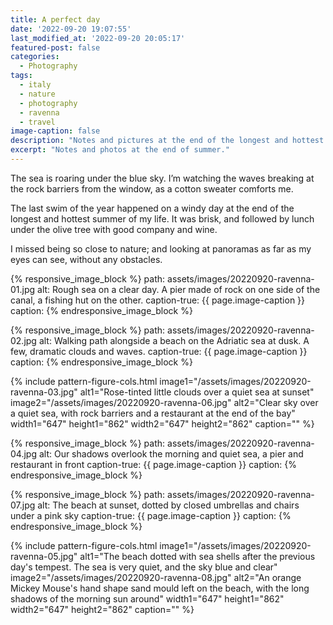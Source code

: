 ```yaml
---
title: A perfect day
date: '2022-09-20 19:07:55'
last_modified_at: '2022-09-20 20:05:17'
featured-post: false
categories:
  - Photography
tags:
  - italy
  - nature
  - photography
  - ravenna
  - travel
image-caption: false
description: "Notes and pictures at the end of the longest and hottest summer of my life. A holiday in Italy."
excerpt: "Notes and photos at the end of summer."
---
```

The sea is roaring under the blue sky. I’m watching the waves breaking at the rock barriers from the window, as a cotton sweater comforts me. 

The last swim of the year happened on a windy day at the end of the longest and hottest summer of my life. It was brisk, and followed by lunch under the olive tree with good company and wine. 

I missed being so close to nature; and looking at panoramas as far as my eyes can see, without any obstacles.

{% responsive_image_block %}
  path: assets/images/20220920-ravenna-01.jpg
  alt: Rough sea on a clear day. A pier made of rock on one side of the canal, a fishing hut on the other.
  caption-true: {{ page.image-caption }}
  caption: 
{% endresponsive_image_block %}

{% responsive_image_block %}
  path: assets/images/20220920-ravenna-02.jpg
  alt: Walking path alongside a beach on the Adriatic sea at dusk. A few, dramatic clouds and waves.
  caption-true: {{ page.image-caption }}
  caption: 
{% endresponsive_image_block %}

{% include pattern-figure-cols.html image1="/assets/images/20220920-ravenna-03.jpg" alt1="Rose-tinted little clouds over a quiet sea at sunset" image2="/assets/images/20220920-ravenna-06.jpg" alt2="Clear sky over a quiet sea, with rock barriers and a restaurant at the end of the bay" width1="647" height1="862" width2="647" height2="862" caption="" %}

{% responsive_image_block %}
  path: assets/images/20220920-ravenna-04.jpg
  alt: Our shadows overlook the morning and quiet sea, a pier and restaurant in front
  caption-true: {{ page.image-caption }}
  caption: 
{% endresponsive_image_block %}

{% responsive_image_block %}
  path: assets/images/20220920-ravenna-07.jpg
  alt: The beach at sunset, dotted by closed umbrellas and chairs under a pink sky
  caption-true: {{ page.image-caption }}
  caption: 
{% endresponsive_image_block %}

{% include pattern-figure-cols.html image1="/assets/images/20220920-ravenna-05.jpg" alt1="The beach dotted with sea shells after the previous day's tempest. The sea is very quiet, and the sky blue and clear" image2="/assets/images/20220920-ravenna-08.jpg" alt2="An orange Mickey Mouse's hand shape sand mould left on the beach, with the long shadows of the morning sun around" width1="647" height1="862" width2="647" height2="862" caption="" %}